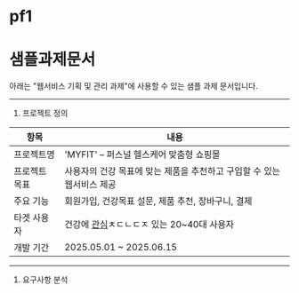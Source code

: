 # pf1

# 샘플과제문서

아래는 "웹서비스 기획 및 관리 과제"에 사용할 수 있는 샘플 과제 문서입니다.

---

1. 프로젝트 정의

| 항목 | 내용 |
| --- | --- |
| 프로젝트명 | 'MYFIT' – 퍼스널 헬스케어 맞춤형 쇼핑몰 |
| 프로젝트 목표 | 사용자의 건강 목표에 맞는 제품을 추천하고 구입할 수 있는 웹서비스 제공 |
| 주요 기능 | 회원가입, 건강목표 설문, 제품 추천, 장바구니, 결제 |
| 타겟 사용자 | 건강에 [관심](https://www.instagram.com/reel/DILaaofxvO0/?igsh=aDdwNTdvOThiOGty)ㅊㄷㄴㄷㅈ 있는 20~40대 사용자 |
| 개발 기간 | 2025.05.01 ~ 2025.06.15 |

---

1. 요구사항 분석
